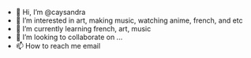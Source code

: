 - 👋 Hi, I’m @caysandra
- 👀 I’m interested in art, making music, watching anime, french, and etc
- 🌱 I’m currently learning french, art, music
- 💞️ I’m looking to collaborate on ...
- 📫 How to reach me email 

<!---
caysandra/caysandra is a ✨ special ✨ repository because its `README.md` (this file) appears on your GitHub profile.
You can click the Preview link to take a look at your changes.
--->
